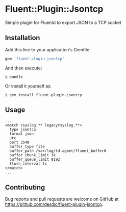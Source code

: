 # Fluent::Plugin::Jsontcp

Simple plugin for Fluentd to export JSON to a TCP socket

## Installation

Add this line to your application's Gemfile:

```ruby
gem 'fluent-plugin-jsontcp'
```

And then execute:

    $ bundle

Or install it yourself as:

    $ gem install fluent-plugin-jsontcp

## Usage

```
...
<match rsyslog.** legacyrsyslog.**>
  type jsontcp
  format json
  utc
  port 3540
  buffer_type file
  buffer_path /var/log/td-agent/fluent_buffer0
  buffer_chunk_limit 1k
  buffer_queue_limit 8192
  flush_interval 1s
</match>
...
```

## Contributing

Bug reports and pull requests are welcome on GitHub at https://github.com/desdic/fluent-plugin-jsontcp.

